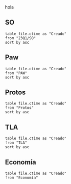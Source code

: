 hola


## SO
```dataview
table file.ctime as "Creado"
from "23Q1/SO"
sort by asc
```
## Paw
```dataview
table file.ctime as "Creado"
from "PAW"
sort by asc
```
## Protos
```dataview
table file.ctime as "Creado"
from "Protos"
sort by asc
```

## TLA


```dataview
table file.ctime as "Creado"
from "TLA"
sort by asc
```
## Economía
```dataview
table file.ctime as "Creado"
from "Economía"
```
